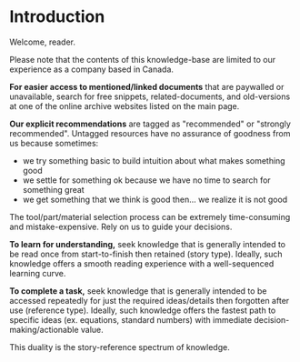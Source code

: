 # Introduction

Welcome, reader.

Please note that the contents of this knowledge-base are limited to our experience as a company based in Canada.

**For easier access to mentioned/linked documents** that are paywalled or unavailable, search for free snippets, related-documents, and old-versions at one of the online archive websites listed on the main page. 

**Our explicit recommendations** are tagged as "recommended" or "strongly recommended". Untagged resources have no assurance of goodness from us because sometimes:

* we try something basic to build intuition about what makes something good
* we settle for something ok because we have no time to search for something great
* we get something that we think is good then... we realize it is not good

The tool/part/material selection process can be extremely time-consuming and mistake-expensive. Rely on us to guide your decisions. 

**To learn for understanding,** seek knowledge that is generally intended to be read once from start-to-finish then retained (story type). Ideally, such knowledge offers a smooth reading experience with a well-sequenced learning curve.

**To complete a task,** seek knowledge that is generally intended to be accessed repeatedly for just the required ideas/details then forgotten after use (reference type). Ideally, such knowledge offers the fastest path to specific ideas (ex. equations, standard numbers) with immediate decision-making/actionable value.

This duality is the story-reference spectrum of knowledge.

